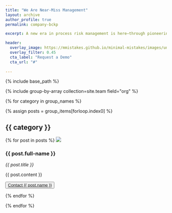 ```yaml
---
title: "We Are Near-Miss Management"
layout: archive
author_profile: true
permalink: company-bckp

excerpt: A new era in process risk management is here—through pioneering techniques and innovative solutions based on the concept of hidden near-misses.

header: 
  overlay_image: https://mmistakes.github.io/minimal-mistakes/images/unsplash-gallery-image-4.jpg
  overlay_filter: 0.45
  cta_label: "Request a Demo"
  cta_url: "#"
  
---
```


{% include base_path %}



{% include group-by-array collection=site.team field="org" %}



{% for category in group_names %}


  {% assign posts = group_items[forloop.index0] %}
  <h2 id="{{ category | slugify }}" class="archive__subtitle">{{ category }}</h2>
  {% for post in posts %}

<img src="http://placehold.it/200x200"> 
<h3>{{ post.full-name }}</h3>
<em>{{ post.title }}</em>
<p>{{ post.content }}</p>
<button><i class="fa fa-envelope"></i> <a href="mailto:{{ post.email }}">Contact {{ post.name }}</a></button>

  {% endfor %}


{% endfor %}





<!-- TODO: move contact info to partial -->
